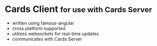 <h1>Cards Client <small>for use with Cards Server</small></h1>


* written using famous-angular
* cross platform supported
* utilizes websockets for real-time updates
* communicates with Cards Server